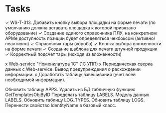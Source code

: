 # Tasks

✓ WS-T-313. Добавить кнопку выбора площадки на форме печати (по умолчанию должна вставать площадка к которой привязано оборудование)
✓ Создание единого справочника ПЛУ, на конкретном АРМе доступность позиции будет определяться чекбоксом (активно/неактивно)
✓ Справочник тары (короба)
✓ Кнопка выбора вложенности на форме печати
✓ Создание шаблона для печати штучной продукции
✓ Корректный подсчет тары (исходя из вложенности)

x Web-service "Номенклатура 1С" (1С УПП)
x Периодическая сверка данных с Web-service. Вывод предупреждения о расхождении информации.
x Доработать таблицу взвешиваний (учет всей необходимой информации).

Обновить таблицу APPS.
Удалить из БД табличную функцию GetTemplatesObjByID
Переделать таблицу LABELS.
Модель данных LABELS.
Обновить таблицу LOG_TYPES.
Обновить таблицу LOGS.
Перенести свойство IdentityName в базовый класс.
